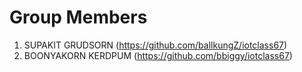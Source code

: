 # Group Members
1. SUPAKIT GRUDSORN (https://github.com/ballkungZ/iotclass67)
1. BOONYAKORN KERDPUM (https://github.com/bbiggy/iotclass67)

